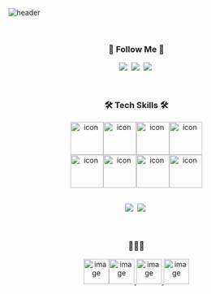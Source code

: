 ![header](https://capsule-render.vercel.app/api?type=wave&color=auto&height=300&section=header&text=Yang-Yujin&desc=iOS%20Developer&fontSize=90&descAlign=60&descAlignY=70&&animation=twinkling)

<br>
<h3 align="center">🌈 Follow Me 🌈</h3>
<p align="center">
      <a href = "https://asxpyn.tistory.com"><img src= "https://img.shields.io/badge/♡ blog-hotpink?style=flat-square&logoColor=white""></a>&nbsp
      <a href="mailto:uujinn0804@gmail.com"><img src = "https://img.shields.io/badge/uujinn0804@gmail.com-red?style=flat-square&logo=GMail&logoColor=white""></a>&nbsp
      <a href = "https://www.instagram.com/u__real/"><img src = "https://img.shields.io/badge/u__real-blueviolet?style=flat-square&logo=Instagram&logoColor=white""></a>&nbsp
</p> 
<br>
            
<h3 align="center"> 🛠 Tech Skills 🛠 </h3>
<div align="center"><img src="https://techstack-generator.vercel.app/cpp-icon.svg" alt="icon" width="65" height="65" /><img src="https://techstack-generator.vercel.app/csharp-icon.svg" alt="icon" width="65" height="65" /><img src="https://techstack-generator.vercel.app/swift-icon.svg" alt="icon" width="65" height="65" /><img src="https://techstack-generator.vercel.app/python-icon.svg" alt="icon" width="65" height="65" /></div>
<div align="center"><img src="https://techstack-generator.vercel.app/django-icon.svg" alt="icon" width="65" height="65" /><img src="https://techstack-generator.vercel.app/github-icon.svg" alt="icon" width="65" height="65" /><img src="https://techstack-generator.vercel.app/mysql-icon.svg" alt="icon" width="65" height="65" /><img src="https://techstack-generator.vercel.app/java-icon.svg" alt="icon" width="65" height="65" /></div>


      

<br>
<p align="center">
  <img src="https://img.shields.io/badge/XCode-147EFB?style=flat-square&logo=XCode&logoColor=white"/></a>&nbsp 
  <img src="https://img.shields.io/badge/Unity-000000?style=flat-square&logo=Unity&logoColor=white"/></a>&nbsp
</p>

<br>

<h3 align="center">🤍📱🤍</h3>
<p align="center">
  <a href = "https://apps.apple.com/kr/app/%EB%B0%94%EB%A5%B8/id1552030717"><img width="50" height="50" alt="image" src="https://user-images.githubusercontent.com/70887135/123608131-7570e300-d839-11eb-8589-108d6caf9186.png"><a href = "https://apps.apple.com/kr/app/%EB%88%88%EA%B8%B8-%EC%A0%90%EC%9E%90-%EB%AC%B8%EC%84%9C-%EB%B2%88%EC%97%AD%EA%B8%B0/id1602907926"><img width="50" height="50" alt="image" src="https://user-images.githubusercontent.com/70887135/148674217-1142e88c-3674-45c0-82db-5156ba633729.png">
  <img width="50" height="50" alt="image" src="https://user-images.githubusercontent.com/70887135/193421118-94995dee-8f03-4701-9f7b-d20b0f63aba4.png">
  <img width="50" height="50" alt="image" src="https://user-images.githubusercontent.com/70887135/193420907-caacc427-1b90-4135-b5f1-e89c2fde8ef8.png">

</p>


<br>
<br>
<div align="center">

</div>
